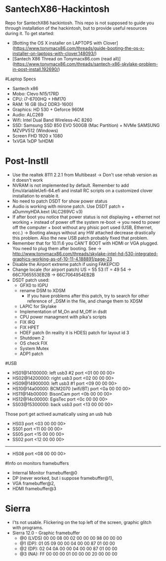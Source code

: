 # SantechX86-Hackintosh
Repo for SantechX86 hackintosh. This repo is not supposed to guide you through installation of the hackintosh, but to provide useful resources during it. To get started:

- [Botting the OS X installer on LAPTOPS with Clover] (https://www.tonymacx86.com/threads/guide-booting-the-os-x-installer-on-laptops-with-clover.148093/)
- [Santech X86 Thread on Tonymacx86.com (read all)] (https://www.tonymacx86.com/threads/santech-x86-skylake-problem-in-post-install.192690/)

#Laptop Specs
- Santech x86 
- Mobo: Clevo N15/17RD 
- CPU: i7-6700HQ + HM170 
- RAM: 16 GB (8x2 DDR3-1600) 
- Graphics: HD 530 + Geforce 960M 
- Audio: ALC269 
- Wifi: Intel Dual Band Wireless-AC 8260 
- SSD: Samsung SSD 850 EVO 500GB (Mac Partition) + NVMe SAMSUNG MZVPV512 (Windows) 
- Screen FHD 1920 x 1080
- 1xVGA 1xDP 1xHDMI

# Post-Instll
- Use the realtek 8111 2.2.1 from Multibeast -> Don't use rehab version as it doesn't work
- NVRAM is not implemented by default. Remember to add EmuVariableUefi-64.efi and install RC scripts on a customized clover installation to enable it.
- No need to patch DSDT for show power status
- Audio is working with mirone patch. Use DSDT patch + aDummyHDA.kext (ALC269VC v3)
- If after boot you notice that power status is not displaying + ethernet not working + instead of power off the system re-boot -> you need to power off the computer + boot without any phisic port used (USB, Ethernet, ecc.) -> Booting always without any HW attached decrease drastically this problem. Also the new USB patch probably fixed that problem.
- Remember that for 10.11.6 you CAN'T BOOT with HDMI or VGA plugged. You need to plug them after booting. See -> http://www.tonymacx86.com/threads/skylake-intel-hd-530-integrated-graphics-working-as-of-10-11-4.188891/page-23
- Disable the Airport extreme patch if using FAKEPCID
- Change locale (for airport patch) US = 55 53 IT = 49 54 -> 66C7065553EB2B -> 66C7064954EB2B
- DSDT patch used:
	- GFX0 to IGPU
	- rename DSM to XDSM
        - If you have problems after this patch, try to search for other reference of _DSM in the file, and change them to XDSM
	- LAPIC for Skylake
	- Implementation of M_On and M_Off in dsdt
	- CPU power managment with pika's scripts
	- FIX IRQ
	- FIX HPET
	- HDEF patch (In reality it is HDES) patch for layout id 3
	- Shutdown 2
	- OS check FIX
	- System Mutex
	- ADP1 patch

#USB
- HS01@14100000: left usb3 #2 port <01 00 00 00>
- HS02@14200000: right usb3 port <02 00 00 00>
- HS09@14900000: left usb3 #1 port <09 00 00 00>
- HS10@14a00000: BCM2070 (wifi/BT) port <0a 00 00 00>
- HS11@14b00000: BisonCam port <0b 00 00 00>
- HS12@14c00000: EgisTec port <0c 00 00 00>
- SS03@15300000: back usb3 port <13 00 00 00>

Those port get actived aumatically using an usb hub
- HS03 port <03 00 00 00>
- SS01 port <11 00 00 00>
- SS05 port <15 00 00 00>
- SS02 port <12 00 00 00>

--------
- HS08 port <08 00 00 00>


#Info on monitors framebuffers
- Internal Monitor framebuffer@0
- DP (never worked, but i suppose framebuffer@1),
- VGA framebuffer@2,
- HDMI framebuffer@3

# Sierra
- I'ts not usable. Flickering on the top left of the screen, graphic glitch with programs.
- Sierra 12.0 - Graphic framebuffer
    - @0 (LVDS) 00 00 08 00 02 00 00 00 98 00 00 00
    - @1 (DP): 01 05 09 00 00 04 00 00 87 01 00 00
    - @2 (DP): 02 04 0A 00 00 04 00 00 87 01 00 00 
    - @3 (NA): FF 00 00 00 01 00 00 00 20 00 00 00
